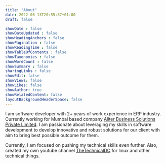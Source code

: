 ```yaml
---
title: "About"
date: 2022-06-13T20:55:37+01:00
draft: false

showDate : false
showDateUpdated : false
showHeadingAnchors : false
showPagination : false
showReadingTime : false
showTableOfContents : false
showTaxonomies : false 
showWordCount : false
showSummary : false
sharingLinks : false
showEdit: false
showViews: false
showLikes: false
showAuthor: true
showRelatedContent: false
layoutBackgroundHeaderSpace: false
---
```


I am software developer with 2+ years of work experience in ERP industry.
Currently working for Mumbai based company [Aliter Business Solutions Private
Limited](https://www.alitersolutions.com/). I am passionate about leveraging my
skills in software development to develop innovative and robust solutions for
our client with aim to bring best possible outcome for them. 

Currently, I am focused on pushing my technical skills even further. Also,
created my own youtube channel [TheTechnicalDC](https://www.youtube.com/@TheTechnicalDC)
for linux and other technical things.


<!-- {{< mdimporter url="https://raw.githubusercontent.com/TechnicalDC/TechnicalDC/main/README.md" >}} -->
